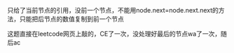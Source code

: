 只给了当前节点的引用，没前一个节点，不能用node.next=node.next.next的方法，只能把后节点的数值复制到前一个节点

这题直接在leetcode网页上敲的，CE了一次，没处理好最后的节点wa了一次，随后ac